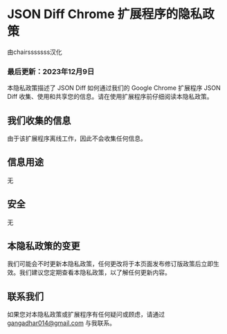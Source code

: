 # JSON Diff Chrome 扩展程序的隐私政策
由chairsssssss汉化
### 最后更新：2023年12月9日

本隐私政策描述了 JSON Diff 如何通过我们的 Google Chrome 扩展程序 JSON Diff 收集、使用和共享您的信息。请在使用扩展程序前仔细阅读本隐私政策。

## 我们收集的信息

由于该扩展程序离线工作，因此不会收集任何信息。

## 信息用途

无

## 安全

无

## 本隐私政策的变更

我们可能会不时更新本隐私政策，任何更改将于本页面发布修订版政策后立即生效。我们建议您定期查看本隐私政策，以了解任何更新内容。

## 联系我们

如果您对本隐私政策或扩展程序有任何疑问或顾虑，请通过 gangadhar014@gmail.com 与我联系。
